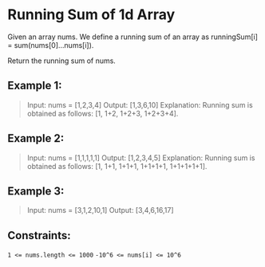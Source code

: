 # Running Sum of 1d Array

Given an array nums. We define a running sum of an array as runningSum[i] = sum(nums[0]…nums[i]).

Return the running sum of nums.

## Example 1:

> Input: nums = [1,2,3,4]
> Output: [1,3,6,10]
> Explanation: Running sum is obtained as follows: [1, 1+2, 1+2+3, 1+2+3+4].

## Example 2:

> Input: nums = [1,1,1,1,1]
> Output: [1,2,3,4,5]
> Explanation: Running sum is obtained as follows: [1, 1+1, 1+1+1, 1+1+1+1, 1+1+1+1+1].

## Example 3:

> Input: nums = [3,1,2,10,1]
> Output: [3,4,6,16,17]

## Constraints:

`1 <= nums.length <= 1000`
`-10^6 <= nums[i] <= 10^6`
